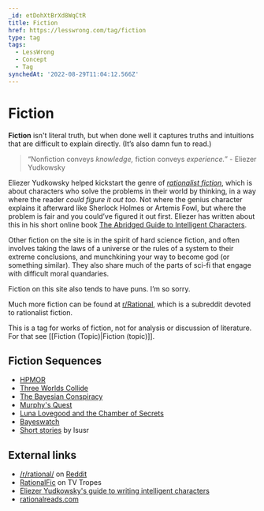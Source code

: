 ```yaml
---
_id: etDohXtBrXd8WqCtR
title: Fiction
href: https://lesswrong.com/tag/fiction
type: tag
tags:
  - LessWrong
  - Concept
  - Tag
synchedAt: '2022-08-29T11:04:12.566Z'
---
```

# Fiction

**Fiction** isn't literal truth, but when done well it captures truths and intuitions that are difficult to explain directly. (It’s also damn fun to read.)

> “Nonfiction conveys *knowledge,* fiction conveys *experience.*” \- Eliezer Yudkowsky 

Eliezer Yudkowsky helped kickstart the genre of [*rationalist fiction*](https://www.lesswrong.com/posts/q79vYjHAE9KHcAjSs/rationalist-fiction), which is about characters who solve the problems in their world by thinking, in a way where the reader *could figure it out too*. Not where the genius character explains it afterward like Sherlock Holmes or Artemis Fowl, but where the problem is fair and you could’ve figured it out first. Eliezer has written about this in his short online book [The Abridged Guide to Intelligent Characters](https://yudkowsky.tumblr.com/writing).

Other fiction on the site is in the spirit of hard science fiction, and often involves taking the laws of a universe or the rules of a system to their extreme conclusions, and munchkining your way to become god (or something similar). They also share much of the parts of sci-fi that engage with difficult moral quandaries.

Fiction on this site also tends to have puns. I’m so sorry.

Much more fiction can be found at [r/Rational](https://www.reddit.com/r/rational), which is a subreddit devoted to rationalist fiction.

This is a tag for works of fiction, not for analysis or discussion of literature. For that see [[Fiction (Topic)|Fiction (topic)]].

Fiction Sequences
-----------------

*   [HPMOR](https://www.lesswrong.com/hpmor)
*   [Three Worlds Collide](https://www.lesswrong.com/s/qWoFR4ytMpQ5vw3FT)
*   [The Bayesian Conspiracy](https://www.lesswrong.com/s/LAop879LCQWrM5YnE)
*   [Murphy's Quest](https://www.lesswrong.com/s/4C33PKt2cQdA7oyfJ)
*   [Luna Lovegood and the Chamber of Secrets](https://www.lesswrong.com/s/TF77XsD5PbucbJsG3)
*   [Bayeswatch](https://www.lesswrong.com/s/TjdhvTSptCYakw3Lc)
*   [Short stories](https://www.lesswrong.com/s/qMtriMPLdriNkAfSJ) by lsusr

External links
--------------

*   [/r/rational/](https://www.reddit.com/r/rational/) on [Reddit](https://lessestwrong.com/tag/reddit)
*   [RationalFic](http://tvtropes.org/pmwiki/pmwiki.php/Main/RationalFic) on TV Tropes
*   [Eliezer Yudkowsky's guide to writing intelligent characters](http://yudkowsky.tumblr.com/writing)
*   [rationalreads.com](http://rationalreads.com/)